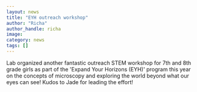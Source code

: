 ```yaml
---
layout: news
title: "EYH outreach workshop"
author: "Richa"
author_handle: richa
image: 
category: news
tags: []
---
```

Lab organized another fantastic outreach STEM workshop for 7th and 8th grade girls as part of the 'Expand Your Horizons (EYH)' program this year on the concepts of microscopy and exploring the world beyond what our eyes can see! Kudos to Jade for leading the effort!